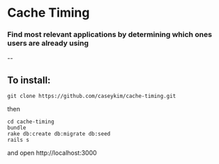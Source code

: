 # Cache Timing
### Find most relevant applications by determining which ones users are already using

--

## To install:

```
git clone https://github.com/caseykim/cache-timing.git
```

then

```
cd cache-timing
bundle
rake db:create db:migrate db:seed
rails s
```

and open http://localhost:3000
